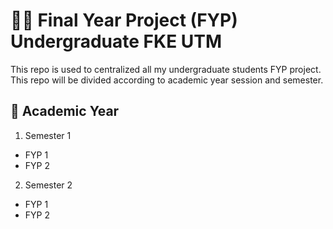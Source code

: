# 🧑‍🎓 Final Year Project (FYP) Undergraduate FKE UTM 

This repo is used to centralized all my undergraduate students FYP project. This repo will be divided according to academic year session and semester. 

## 📑 Academic Year 

1. Semester 1
  * FYP 1
  * FYP 2
    
2. Semester 2
  * FYP 1
  * FYP 2






